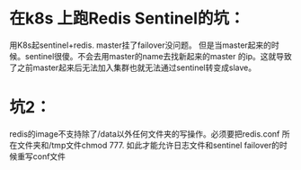 # 在k8s 上跑Redis Sentinel的坑：
用K8s起sentinel+redis. master挂了failover没问题。
但是当master起来的时候。sentinel很傻。不会去用master的name去找新起来的master 的ip。这就导致了之前master起来后无法加入集群也就无法通过sentinel转变成slave。

# 坑2：
redis的image不支持除了/data以外任何文件夹的写操作。必须要把redis.conf 所在文件夹和/tmp文件chmod 777. 如此才能允许日志文件和sentinel failover的时候重写conf文件 
